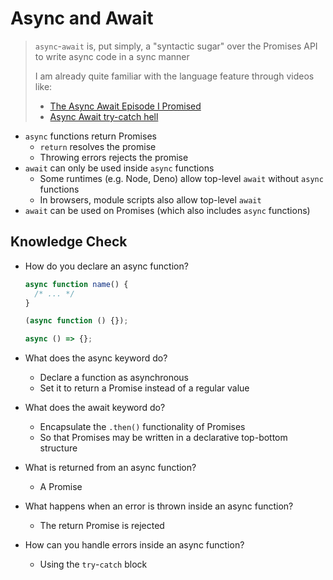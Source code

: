 # Async and Await

> `async`-`await` is, put simply, a "syntactic sugar" over the Promises API to write async code in a sync manner
>
> I am already quite familiar with the language feature through videos like:
>
> - [The Async Await Episode I Promised](https://www.youtube.com/watch?v=vn3tm0quoqE)
> - [Async Await try-catch hell](https://www.youtube.com/watch?v=ITogH7lJTyE)

- `async` functions return Promises
  - `return` resolves the promise
  - Throwing errors rejects the promise
- `await` can only be used inside `async` functions
  - Some runtimes (e.g. Node, Deno) allow top-level `await` without `async` functions
  - In browsers, module scripts also allow top-level `await`
- `await` can be used on Promises (which also includes `async` functions)

## Knowledge Check

- How do you declare an async function?

  ```js
  async function name() {
    /* ... */
  }

  (async function () {});

  async () => {};
  ```

- What does the async keyword do?

  - Declare a function as asynchronous
  - Set it to return a Promise instead of a regular value

- What does the await keyword do?

  - Encapsulate the `.then()` functionality of Promises
  - So that Promises may be written in a declarative top-bottom structure

- What is returned from an async function?

  - A Promise

- What happens when an error is thrown inside an async function?

  - The return Promise is rejected

- How can you handle errors inside an async function?

  - Using the `try`-`catch` block
